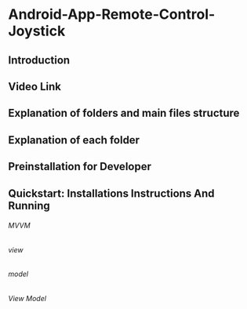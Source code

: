 # Android-App-Remote-Control-Joystick

## Introduction

## Video Link

## Explanation of folders and main files structure

## Explanation of each folder

## Preinstallation for Developer

## Quickstart: Installations Instructions And Running

###### MVVM

###### view

###### model

###### View Model

